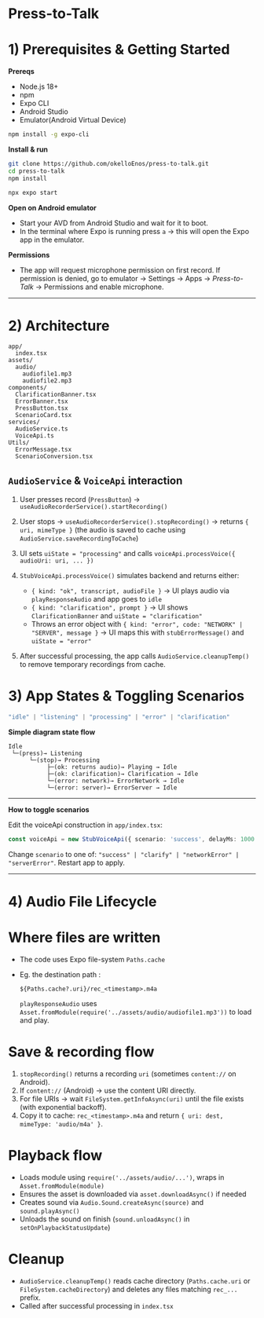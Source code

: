 # Press-to-Talk
# 1) Prerequisites & Getting Started

**Prereqs**

* Node.js 18+
* npm
* Expo CLI
* Android Studio
* Emulator(Android Virtual Device)

```bash
npm install -g expo-cli
```

**Install & run**

```bash
git clone https://github.com/okelloEnos/press-to-talk.git
cd press-to-talk
npm install

npx expo start
```

**Open on Android emulator**

* Start your AVD from Android Studio and wait for it to boot.
* In the terminal where Expo is running press `a` → this will open the Expo app in the emulator.

**Permissions**

* The app will request microphone permission on first record. If permission is denied, go to emulator → Settings → Apps → *Press-to-Talk* → Permissions and enable microphone.

---

# 2) Architecture

```
app/
  index.tsx
assets/
  audio/
    audiofile1.mp3
    audiofile2.mp3
components/
  ClarificationBanner.tsx
  ErrorBanner.tsx
  PressButton.tsx
  ScenarioCard.tsx
services/
  AudioService.ts
  VoiceApi.ts         
Utils/
  ErrorMessage.tsx
  ScenarioConversion.tsx
```

## `AudioService` & `VoiceApi` interaction

1. User presses record (`PressButton`) → `useAudioRecorderService().startRecording()`
2. User stops → `useAudioRecorderService().stopRecording()` → returns `{ uri, mimeType }` (the audio is saved to cache using `AudioService.saveRecordingToCache`)
3. UI sets `uiState = "processing"` and calls `voiceApi.processVoice({ audioUri: uri, ... })`
4. `StubVoiceApi.processVoice()` simulates backend and returns either:

   * `{ kind: "ok", transcript, audioFile }` → UI plays audio via `playResponseAudio` and app goes to `idle`
   * `{ kind: "clarification", prompt }` → UI shows `ClarificationBanner` and `uiState = "clarification"`
   * Throws an error object with `{ kind: "error", code: "NETWORK" | "SERVER", message }` → UI maps this with `stubErrorMessage()` and `uiState = "error"`
5. After successful processing, the app calls `AudioService.cleanupTemp()` to remove temporary recordings from cache.


# 3) App States & Toggling Scenarios

```ts
"idle" | "listening" | "processing" | "error" | "clarification"
```

**Simple diagram state flow**

```
Idle
 └─(press)→ Listening
      └─(stop)→ Processing
           ├─(ok: returns audio)→ Playing → Idle
           ├─(ok: clarification)→ Clarification → Idle
           └─(error: network)→ ErrorNetwork → Idle
           └─(error: server)→ ErrorServer → Idle
```

---


**How to toggle scenarios**

Edit the voiceApi construction in `app/index.tsx`:

```ts
const voiceApi = new StubVoiceApi({ scenario: 'success', delayMs: 1000 });
```

Change `scenario` to one of: `"success" | "clarify" | "networkError" | "serverError"`. Restart app to apply.

---

# 4) Audio File Lifecycle

# Where files are written

* The code uses Expo file-system `Paths.cache`

* Eg. the destination path :

  ```
  ${Paths.cache?.uri}/rec_<timestamp>.m4a
  ```

  `playResponseAudio` uses `Asset.fromModule(require('../assets/audio/audiofile1.mp3'))` to load and play.

# Save & recording flow

1. `stopRecording()` returns a recording `uri` (sometimes `content://` on Android).
2. If `content://` (Android) → use the content URI directly.
3. For file URIs → wait `FileSystem.getInfoAsync(uri)` until the file exists (with exponential backoff).
4. Copy it to cache: `rec_<timestamp>.m4a` and return `{ uri: dest, mimeType: 'audio/m4a' }`.

# Playback flow

* Loads module using `require('../assets/audio/...')`, wraps in `Asset.fromModule(module)`
* Ensures the asset is downloaded via `asset.downloadAsync()` if needed
* Creates sound via `Audio.Sound.createAsync(source)` and `sound.playAsync()`
* Unloads the sound on finish (`sound.unloadAsync()` in `setOnPlaybackStatusUpdate`)

# Cleanup

* `AudioService.cleanupTemp()` reads cache directory (`Paths.cache.uri` or `FileSystem.cacheDirectory`) and deletes any files matching `rec_...` prefix.
* Called after successful processing in `index.tsx`